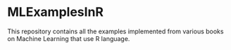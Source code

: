 MLExamplesInR
=============

This repository contains all the examples implemented from various books on Machine Learning that use R language.

